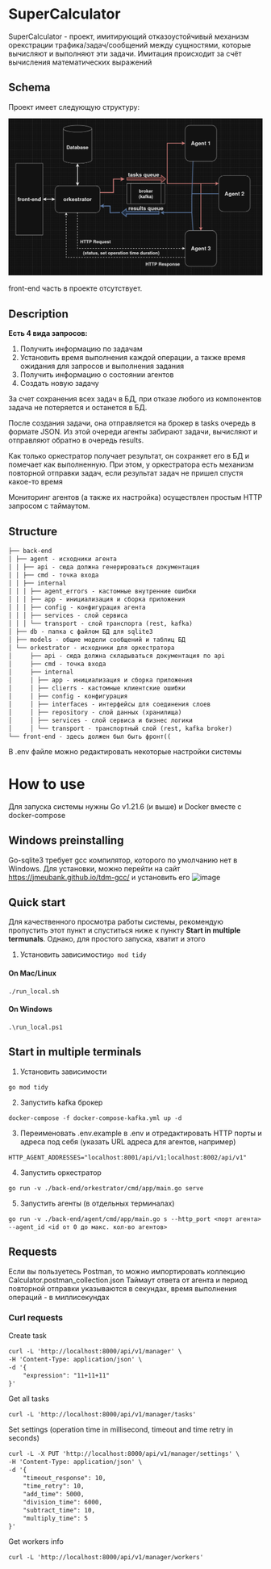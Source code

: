 # SuperCalculator

SuperCalculator - проект, имитирующий отказоустойчивый
механизм орекстрации трафика/задач/сообщений между сущностями, 
которые вычисляют и выполняют эти задачи. Имитация происходит за счёт
вычисления математических выражений

## Schema
Проект имеет следующую структуру:

![img.png](img.png)

front-end часть в проекте отсутствует.

## Description

**Есть 4 вида запросов:**
1. Получить информацию по задачам
2. Установить время выполнения каждой операции, 
а также время ожидания для запросов и выполнения задания
3. Получить информацию о состоянии агентов
4. Создать новую задачу

За счет сохранения всех задач в БД, 
при отказе любого из компонентов задача не потеряется и останется в БД.

После создания задачи, она отправляется на брокер в tasks очередь в формате JSON. 
Из этой очереди агенты забирают задачи, вычисляют и отправляют обратно в очередь results.

Как только оркестратор получает результат, он сохраняет его в БД и помечает как выполненную. 
При этом, у оркестратора есть механизм повторной отправки задач, если результат задач не пришел спустя какое-то время

Мониторинг агентов (а также их настройка) осуществлен простым HTTP запросом с таймаутом.

## Structure

```
├── back-end
│ ├── agent - исходники агента
│ │ ├── api - сюда должна генерироваться документация
│ │ ├── cmd - точка входа
│ │ ├── internal
│ │ │ ├── agent_errors - кастомные внутренние ошибки
│ │ │ ├── app - инициализация и сборка приложения
│ │ │ ├── config - конфигурация агента
│ │ │ ├── services - слой сервиса
│ │ │ └── transport - слой транспорта (rest, kafka)
│ ├── db - папка с файлом БД для sqlite3
│ ├── models - общие модели сообщений и таблиц БД
│ └── orkestrator - исходники для оркестратора
│     ├── api - сюда должна складываться документация по api
│     ├── cmd - точка входа
│     ├── internal
│     │ ├── app - инициализация и сборка приложения
│     │ ├── clierrs - кастомные клиентские ошибки
│     │ ├── config - конфигурация
│     │ ├── interfaces - интерфейсы для соединения слоев
│     │ ├── repository - слой данных (хранилища)
│     │ ├── services - слой сервиса и бизнес логики
│     │ └── transport - транспортный слой (rest, kafka broker)
└── front-end - здесь должен был быть фронт((
```

В .env файле можно редактировать некоторые настройки системы

# How to use

Для запуска системы нужны Go v1.21.6 (и выше) и Docker вместе с docker-compose

## Windows preinstalling

Go-sqlite3 требует gcc компилятор, которого по умолчанию нет в Windows. Для установки, можно перейти на сайт https://jmeubank.github.io/tdm-gcc/ и установить его
![image](https://github.com/Conty111/SuperCalculator/assets/90860829/5fed60e6-442f-4ec7-aafb-5360ba3e3e50)

## Quick start

Для качественного просмотра работы системы, рекомендую пропустить этот пункт и спуститься ниже к пункту **Start in multiple termunals**. Однако, для простого запуска, хватит и этого

1. Установить зависимости``go mod tidy``

#### On Mac/Linux

```
./run_local.sh
```

#### On Windows

```
.\run_local.ps1
```

## Start in multiple terminals

1. Установить зависимости
```
go mod tidy
```
2. Запустить kafka брокер
```
docker-compose -f docker-compose-kafka.yml up -d
```
3. Переименовать .env.example в .env и отредактировать HTTP порты и адреса под себя (указать URL адреса для агентов, например)
```
HTTP_AGENT_ADDRESSES="localhost:8001/api/v1;localhost:8002/api/v1"
```
4. Запустить оркестратор
```
go run -v ./back-end/orkestrator/cmd/app/main.go serve
```
5. Запустить агенты (в отдельных терминалах)
```
go run -v ./back-end/agent/cmd/app/main.go s --http_port <порт агента> --agent_id <id от 0 до макс. кол-во агентов>
```

## Requests

Если вы пользуетесь Postman, то можно импортировать коллекцию Calculator.postman_collection.json
Таймаут ответа от агента и период повторной отправки указываются в секундах, время выполнения операций - в миллисекундах

### Curl requests
Create task
```
curl -L 'http://localhost:8000/api/v1/manager' \
-H 'Content-Type: application/json' \
-d '{
    "expression": "11+11+11"
}'
```
Get all tasks
```
curl -L 'http://localhost:8000/api/v1/manager/tasks'
```
Set settings (operation time in millisecond, timeout and time retry in seconds)
```
curl -L -X PUT 'http://localhost:8000/api/v1/manager/settings' \
-H 'Content-Type: application/json' \
-d '{
    "timeout_response": 10,
    "time_retry": 10,
    "add_time": 5000,
    "division_time": 6000,
    "subtract_time": 10,
    "multiply_time": 5
}'
```
Get workers info
```
curl -L 'http://localhost:8000/api/v1/manager/workers'
```
